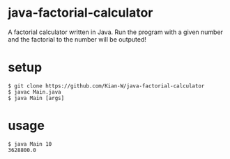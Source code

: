 # java-factorial-calculator
A factorial calculator written in Java.
Run the program with a given number and the factorial to the number will be outputed! 

# setup
```
$ git clone https://github.com/Kian-W/java-factorial-calculator
$ javac Main.java
$ java Main [args]
``` 

# usage
```
$ java Main 10
3628800.0
```
